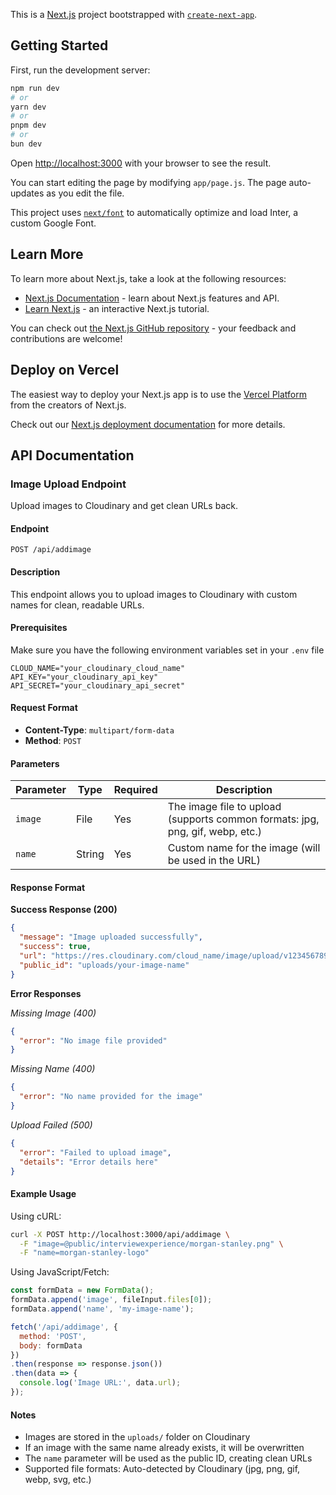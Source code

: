 This is a [Next.js](https://nextjs.org/) project bootstrapped with [`create-next-app`](https://github.com/vercel/next.js/tree/canary/packages/create-next-app).

## Getting Started

First,  run the development server:

```bash
npm run dev
# or
yarn dev
# or
pnpm dev
# or
bun dev
```

Open [http://localhost:3000](http://localhost:3000) with your browser to see the result.

You can start editing the page by modifying `app/page.js`. The page auto-updates as you edit the file.

This project uses [`next/font`](https://nextjs.org/docs/basic-features/font-optimization) to automatically optimize and load Inter, a custom Google Font.

## Learn More

To learn more about Next.js, take a look at the following resources:

- [Next.js Documentation](https://nextjs.org/docs) - learn about Next.js features and API.
- [Learn Next.js](https://nextjs.org/learn) - an interactive Next.js tutorial.

You can check out [the Next.js GitHub repository](https://github.com/vercel/next.js/) - your feedback and contributions are welcome!

## Deploy on Vercel

The easiest way to deploy your Next.js app is to use the [Vercel Platform](https://vercel.com/new?utm_medium=default-template&filter=next.js&utm_source=create-next-app&utm_campaign=create-next-app-readme) from the creators of Next.js.

Check out our [Next.js deployment documentation](https://nextjs.org/docs/deployment) for more details.

## API Documentation

### Image Upload Endpoint

Upload images to Cloudinary and get clean URLs back.

#### Endpoint
```
POST /api/addimage
```

#### Description
This endpoint allows you to upload images to Cloudinary with custom names for clean, readable URLs.

#### Prerequisites
Make sure you have the following environment variables set in your `.env` file
```env
CLOUD_NAME="your_cloudinary_cloud_name"
API_KEY="your_cloudinary_api_key"
API_SECRET="your_cloudinary_api_secret"
```

#### Request Format
- **Content-Type**: `multipart/form-data`
- **Method**: `POST`

#### Parameters
| Parameter | Type | Required | Description |
|-----------|------|----------|-------------|
| `image` | File | Yes | The image file to upload (supports common formats: jpg, png, gif, webp, etc.) |
| `name` | String | Yes | Custom name for the image (will be used in the URL) |

#### Response Format

**Success Response (200)**
```json
{
  "message": "Image uploaded successfully",
  "success": true,
  "url": "https://res.cloudinary.com/cloud_name/image/upload/v1234567890/uploads/your-image-name.jpg",
  "public_id": "uploads/your-image-name"
}
```

**Error Responses**

*Missing Image (400)*
```json
{
  "error": "No image file provided"
}
```

*Missing Name (400)*
```json
{
  "error": "No name provided for the image"
}
```

*Upload Failed (500)*
```json
{
  "error": "Failed to upload image",
  "details": "Error details here"
}
```

#### Example Usage

Using cURL:
```bash
curl -X POST http://localhost:3000/api/addimage \
  -F "image=@public/interviewexperience/morgan-stanley.png" \
  -F "name=morgan-stanley-logo"
```

Using JavaScript/Fetch:
```javascript
const formData = new FormData();
formData.append('image', fileInput.files[0]);
formData.append('name', 'my-image-name');

fetch('/api/addimage', {
  method: 'POST',
  body: formData
})
.then(response => response.json())
.then(data => {
  console.log('Image URL:', data.url);
});
```

#### Notes
- Images are stored in the `uploads/` folder on Cloudinary
- If an image with the same name already exists, it will be overwritten
- The `name` parameter will be used as the public ID, creating clean URLs
- Supported file formats: Auto-detected by Cloudinary (jpg, png, gif, webp, svg, etc.)
